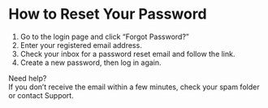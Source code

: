 # How to Reset Your Password

1. Go to the login page and click “Forgot Password?”
2. Enter your registered email address.
3. Check your inbox for a password reset email and follow the link.
4. Create a new password, then log in again.

Need help?  
If you don’t receive the email within a few minutes, check your spam folder or contact Support.
